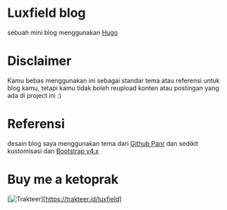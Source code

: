 # Luxfield blog

sebuah mini blog menggunakan [Hugo](https://gohugo.io/)

# Disclaimer

Kamu bebas menggunakan ini sebagai standar tema atau referensi untuk blog kamu, tetapi kamu tidak boleh reupload konten atau postingan yang ada di project ini :)

# Referensi

desain blog saya menggunakan tema dari [Github Panr](https://github.com/panr/hugo-theme-terminal) dan sedikit kustomisasi dari [Bootstrap v4.x](https://getbootstrap.com/docs/4.6/getting-started/introduction/)

# Buy me a ketoprak

[![Trakteer](https://cdn.trakteer.id/images/mix/trakteer-icon.png)][https://trakteer.id/luxfield]
